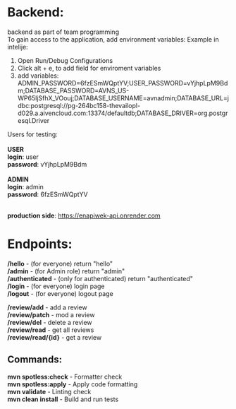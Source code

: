 # Backend:
backend as part of team programming<br>
To gain access to the application, add environment variables:
Example in intelije: 
1. Open Run/Debug Configurations
2. Click alt + e, to add field for enviroment variables
3. add variables:<br> ADMIN_PASSWORD=6fzESmWQptYV;USER_PASSWORD=vYjhpLpM9Bdm;DATABASE_PASSWORD=AVNS_US-WP65ljSfhX_VOouj;DATABASE_USERNAME=avnadmin;DATABASE_URL=jdbc:postgresql://pg-264bc158-thevailopl-d029.a.aivencloud.com:13374/defaultdb;DATABASE_DRIVER=org.postgresql.Driver

Users for testing:<br><br>
**USER**<br>
**login**: user <br>
**password**: vYjhpLpM9Bdm <br><br>
**ADMIN**<br>
**login**: admin <br>
**password**: 6fzESmWQptYV <br><br>


**production side**: https://enapiwek-api.onrender.com

# Endpoints:

**/hello** - (for everyone) return "hello" <br>
**/admin** - (for Admin role) return "admin" <br>
**/authenticated** - (only for authenticated) return "authenticated"<br>
**/login** - (for everyone) login page <br>
**/logout** - (for everyone) logout page <br>


**/review/add** - add a review <br>
**/review/patch** - mod a review <br>
**/review/del** - delete a review <br>
**/review/read** - get all reviews <br>
**/review/read/{id}** - get a review <br>


## Commands:
**mvn spotless:check** - Formatter check <br>
**mvn spotless:apply** - Apply code formatting<br>
**mvn validate** - Linting check <br>
**mvn clean install** - Build and run tests <br>